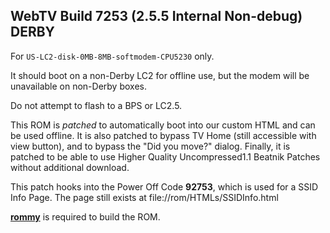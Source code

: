 ## WebTV Build 7253 (2.5.5 Internal Non-debug) DERBY

For `US-LC2-disk-0MB-8MB-softmodem-CPU5230` only.

It should boot on a non-Derby LC2 for offline use, but the modem will be unavailable on non-Derby boxes.

Do not attempt to flash to a BPS or LC2.5.

This ROM is *patched* to automatically boot into our custom HTML and can be used offline.
It is also patched to bypass TV Home (still accessible with view button), and to bypass the "Did you move?" dialog.
Finally, it is patched to be able to use Higher Quality Uncompressed1.1 Beatnik Patches without additional download.

This patch hooks into the Power Off Code **92753**, which is used for a SSID Info Page.
The page still exists at file://rom/HTMLs/SSIDInfo.html

**[rommy](https://github.com/wtvemac/rommy)** is required to build the ROM.
